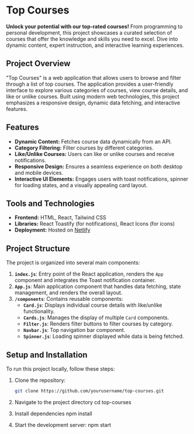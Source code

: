 # Top Courses

**Unlock your potential with our top-rated courses!** From programming to personal development, this project showcases a curated selection of courses that offer the knowledge and skills you need to excel. Dive into dynamic content, expert instruction, and interactive learning experiences.

## Project Overview

"Top Courses" is a web application that allows users to browse and filter through a list of top courses. The application provides a user-friendly interface to explore various categories of courses, view course details, and like or unlike courses. Built using modern web technologies, this project emphasizes a responsive design, dynamic data fetching, and interactive features.

## Features

- **Dynamic Content:** Fetches course data dynamically from an API.
- **Category Filtering:** Filter courses by different categories.
- **Like/Unlike Courses:** Users can like or unlike courses and receive notifications.
- **Responsive Design:** Ensures a seamless experience on both desktop and mobile devices.
- **Interactive UI Elements:** Engages users with toast notifications, spinner for loading states, and a visually appealing card layout.

## Tools and Technologies

- **Frontend:** HTML, React, Tailwind CSS
- **Libraries:** React Toastify (for notifications), React Icons (for icons)
- **Deployment:** Hosted on [Netlify](https://topcourses13.netlify.app/)

## Project Structure

The project is organized into several main components:

1. **`index.js`**: Entry point of the React application, renders the `App` component and integrates the Toast notification container.
2. **`App.js`**: Main application component that handles data fetching, state management, and renders the overall layout.
3. **`/components`**: Contains reusable components:
   - **`Card.js`**: Displays individual course details with like/unlike functionality.
   - **`Cards.js`**: Manages the display of multiple `Card` components.
   - **`Filter.js`**: Renders filter buttons to filter courses by category.
   - **`Navbar.js`**: Top navigation bar component.
   - **`Spinner.js`**: Loading spinner displayed while data is being fetched.

## Setup and Installation

To run this project locally, follow these steps:

1. Clone the repository:
   ```bash
   git clone https://github.com/yourusername/top-courses.git
2. Navigate to the project directory
   cd top-courses

3. Install dependencies
   npm install

4. Start the development server:
   npm start

